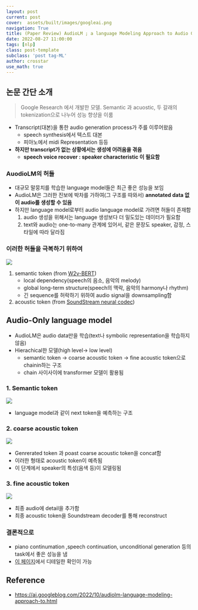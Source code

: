 ```yaml
---
layout: post
current: post
cover:  assets/built/images/googleai.png
navigation: True
title: (Paper Review) AudioLM ; a language Modeling Approach to Audio Generation 
date: 2022-08-27 11:00:00
tags: [nlp]
class: post-template
subclass: 'post tag-ML'
author: crosstar
use_math: true
---
```


## 논문 간단 소개 
> Google Research 에서 개발한 모델. Semantic 과 acuostic, 두 갈래의 tokenization으로 나누어 성능 향샹을 이룸


- Transcript(대본)을 통한 audio generation process가 주를 이루어왔음
  - speech synthesis에서 텍스트 대본
  - 피아노에서 midi Representation 등등
- **하지만 transcript가 없는 상황에서는 생성에 어려움을 겪음**
  - **speech voice recover : speaker characteristic 이 필요함**

### AuodioLM의 허들
- 대규모 말뭉치를 학습한 language model들은 최근 좋은 성능을 보임
- AudioLM은 그러한 진보에 박차를 가하여(그 구조를 따와서) **annotated data 없이 audio를 생성할 수 있음**
- 하지만 language model로부터 audio language model로 가려면 허들이 존재함
  1. audio 생성을 위해서는 language 생성보다 더 밀도있는 데이터가 필요함
  2. text와 audio는 one-to-many 관계에 있어서, 같은 문장도 speaker, 감정, 스타일에 따라 달라짐

### 이러한 허들을 극복하기 위하여
![](https://velog.velcdn.com/images/crosstar1228/post/71e3f8d5-0325-4df0-a867-096b632377c1/image.png)

1. semantic token (from [W2v-BERT](https://deepai.org/publication/w2v-bert-combining-contrastive-learning-and-masked-language-modeling-for-self-supervised-speech-pre-training))
   - local dependency(speech의 음소, 음악의 melody)
   - global long-term structure(speech의 맥락, 음악의 harmony나 rhythm)
   - 긴 sequence를 허락하기 위하여 audio signal을 downsampling함
2. acoustic token (from [SoundStream neural codec](https://ai.googleblog.com/2021/08/soundstream-end-to-end-neural-audio.html))

## Audio-Only language model
- AudioLM은 audio data만을 학습(text나 symbolic representation을 학습하지 않음)
- Hierachical한 모델(high level-> low level)
  - semantic token -> coarse acoustic token -> fine acoustic token으로 chainin하는 구조
  - chain 사이사이에 transformer 모델이 활용됨

### 1. Semantic token
![](https://velog.velcdn.com/images/crosstar1228/post/8814e6d5-706b-4fd9-8683-85bba144938e/image.png)

- language model과 같이 next token을 예측하는 구조

### 2. coarse acoustic token
![](https://velog.velcdn.com/images/crosstar1228/post/a915f356-ab6e-46ba-8c9d-b3114e45318f/image.png)
- Genrerated token 과 poast coarse acoustic token을 concat함
- 이러한 형태로 acoustic token이 예측됨
- 이 단계에서 speaker의 특성(음색 등)이 모델링됨

### 3. fine acoustic token
![](https://velog.velcdn.com/images/crosstar1228/post/329274e9-1577-4224-b561-e2b18b4b269b/image.png)
- 최종 audio에 detail을 추가함
- 최종 acoustic token을 Soundstream decoder를 통해 reconstruct


### 결론적으로
- piano continumation ,speech continuation, unconditional generation 등의 task에서 좋은 성능을 냄
- [이 페이지](https://google-research.github.io/seanet/audiolm/examples/)에서 디테일한 확인이 가능



## Reference
- https://ai.googleblog.com/2022/10/audiolm-language-modeling-approach-to.html

